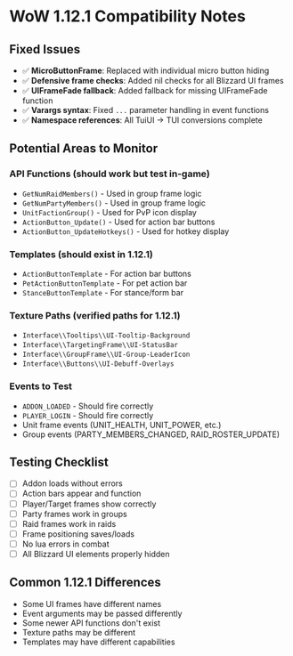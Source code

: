 # WoW 1.12.1 Compatibility Notes

## Fixed Issues
- ✅ **MicroButtonFrame**: Replaced with individual micro button hiding
- ✅ **Defensive frame checks**: Added nil checks for all Blizzard UI frames
- ✅ **UIFrameFade fallback**: Added fallback for missing UIFrameFade function
- ✅ **Varargs syntax**: Fixed `...` parameter handling in event functions
- ✅ **Namespace references**: All TuiUI → TUI conversions complete

## Potential Areas to Monitor

### API Functions (should work but test in-game)
- `GetNumRaidMembers()` - Used in group frame logic
- `GetNumPartyMembers()` - Used in group frame logic  
- `UnitFactionGroup()` - Used for PvP icon display
- `ActionButton_Update()` - Used for action bar buttons
- `ActionButton_UpdateHotkeys()` - Used for hotkey display

### Templates (should exist in 1.12.1)
- `ActionButtonTemplate` - For action bar buttons
- `PetActionButtonTemplate` - For pet action bar
- `StanceButtonTemplate` - For stance/form bar

### Texture Paths (verified paths for 1.12.1)
- `Interface\\Tooltips\\UI-Tooltip-Background`
- `Interface\\TargetingFrame\\UI-StatusBar`
- `Interface\\GroupFrame\\UI-Group-LeaderIcon`
- `Interface\\Buttons\\UI-Debuff-Overlays`

### Events to Test
- `ADDON_LOADED` - Should fire correctly
- `PLAYER_LOGIN` - Should fire correctly
- Unit frame events (UNIT_HEALTH, UNIT_POWER, etc.)
- Group events (PARTY_MEMBERS_CHANGED, RAID_ROSTER_UPDATE)

## Testing Checklist
- [ ] Addon loads without errors
- [ ] Action bars appear and function
- [ ] Player/Target frames show correctly
- [ ] Party frames work in groups
- [ ] Raid frames work in raids
- [ ] Frame positioning saves/loads
- [ ] No lua errors in combat
- [ ] All Blizzard UI elements properly hidden

## Common 1.12.1 Differences
- Some UI frames have different names
- Event arguments may be passed differently
- Some newer API functions don't exist
- Texture paths may be different
- Templates may have different capabilities
